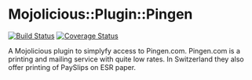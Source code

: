Mojolicious::Plugin::Pingen
===========================

[![Build Status](https://travis-ci.org/oetiker/mojolicious-plugin-pingen.svg?branch=master)](https://travis-ci.org/oetiker/mojolicious-plugin-pingen)
[![Coverage Status](https://coveralls.io/repos/oetiker/mojolicious-plugin-pingen/badge.svg?branch=master&service=github)](https://coveralls.io/github/oetiker/mojolicious-plugin-pingen?branch=master)

A Mojolicious plugin to simplyfy access to Pingen.com. Pingen.com is a
printing and mailing service with quite low rates.  In Switzerland they also
offer printing of PaySlips on ESR paper.
